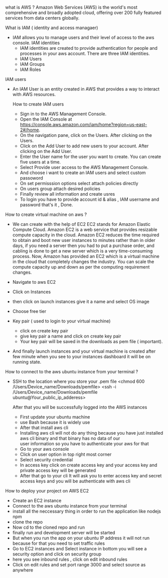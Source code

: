 what is AWS ? 
Amazon Web Services (AWS) is the world's most comprehensive and broadly adopted cloud, offering over 200 fully featured services from data centers globally.

What is IAM ( identity and access managaer) 
 - IAM allows you to manage users and their level of access to the aws console.
   IAM identities 
   - IAM identities are created to provide authentication for people and processes in your aws account.
   There are three IAM identities.
   - IAM Users
   - IAM Groups
   - IAM Roles


IAM users 
- An IAM User is an entity created in AWS that provides a way to interact with AWS resources.
  
  How to create IAM users 
  - Sign in to the AWS Management Console.
  - Open the IAM Console at https://console.aws.amazon.com/iam/home?region=us-east-2#/home.
  - On the navigation pane, click on the Users. After clicking on the Users.
  - Click on the Add User to add new users to your account. After clicking on the Add User.
  - Enter the User name for the user you want to create. You can create five users at a time.
  - Select Provide user access to the AWS Management Console.
  - And choose i want to create an IAM users and select custom passoword
  - On set permisssion options select attach policies directly
  - On users group attach desired policies
  - Finally review all information and create usres
  - To login you have to provide account id & alias , IAM username and password that's it , Done.




How to create virtual machine on aws ?

- We can create with the help of EC2
  EC2 stands for Amazon Elastic Compute Cloud.
  Amazon EC2 is a web service that provides resizable compute capacity in the cloud.
  Amazon EC2 reduces the time required to obtain and boot new user instances to minutes rather than in older days, if you need a server then you had to put a purchase order, and cabling is done to get a new server which is a very time-consuming process. Now, Amazon has provided an EC2 which is a virtual machine in the cloud that completely changes the industry.
  You can scale the compute capacity up and down as per the computing requirement changes.

- Navigate to aws EC2
- Click on Instances
- then click on launch instances give it a name and select OS image
- Choose free tier 

- Key pair ( used to login to your virtual machine)
  - click on create key pair
  - give key pair a name and click on create key pair
  - Your key pair will be saved in the downloads as pem file ( important).


- And finally  launch instances and your virtual machine is created after few minute when you see to your instances dashboard it will be on running state. 

How to connect to the aws ubuntu instance from your terminal ?

- SSH to the location where you store your .pem file
   <chmod 600 /Users/Device_name/Downloads/pemfile>
   <ssh -i /Users/Device_name/Downloads/pemfile ubuntu@Your_public_ip_adderess>

   After that you will be successfully logged into the AWS instances
   - First update your ubuntu machine
     <sudo apt update>
   - use Bash because it is widely use 
     <sudo apt install bash>
   - After that install aws cli 
     <sudo apt install awscli>
   - Installing aws cli will not do any thing because you have just installed aws cli binary and that binary has no data of our   
     user information so you have to authenticate your aws for that
   - Go to your aws console
   - Click on user option in top right most corner
   - Select security credential 
   - In access key click on create access key and your access key and private access key will be generated
   - After that go to your cli 
     <aws configure > 
     It will ask you to enter access key and secret access keys and you will be authenticate with aws cli  


How to deploy your project on AWS EC2

- Create an EC2 instance
- Connect to the aws ubuntu instance from your terminal
- install all the neccessary thing in order to run the application like nodejs npm
- clone the repo
- Now cd to the cloned repo and run <npm install> 
- finally run <npm run start> and development server will be started
- But when you run the app on your ubuntu IP address it will not run because for that you need to 
set traffic rules 
- Go to EC2 instances and Select instance in bottom you will see a security option and click on security group
- here you see inbound rules , click on edit inbound rules
- Click on edit rules and set port range 3000 and select source as anywhere

